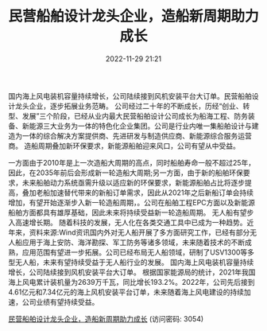﻿---
title: 民营船舶设计龙头企业，造船新周期助力成长
date: 2022-11-29 21:21
tags:
- 天海防务
updated: 1970-01-01 08:00:00
---

国内海上风电装机容量持续增长，公司陆续接到风机安装平台大订单。民营船舶设计龙头企业，逐步拓展业务范畴。
公司经过二十年的不断成长，历经“创业、转型、发展”三个阶段，已经从业内最大民营船舶设计公司成长为船海工程、防务装备、新能源三大业务为一体的特色化企业集团。公司是行业内唯一集船舶设计与建造为一体的综合解决方案提供商、先进研发与制造供应商、新能源综合服务运营商。
造船周期叠加新环保要求，新能源船舶迎来风口，公司有望从中受益。
<!-- more -->
一方面由于2010年是上一次造船大周期的高点，同时船舶寿命一般不超过25年，因此，在2035年前后会形成新一轮造船大周期;另一方面，由于新的船舶环保要求，未来船舶动力系统亟需升级以适应新的环保要求，新能源船舶占比将逐步提高，叠加老船加速替代带来的新船订单需求，因此从2021年之后新船订单会持续增加，有望开始逐渐步入新一轮造船周期，。公司在船舶工程EPC方面以及新能源船舶方面都具有雄厚基础，因此未来将持续受益新一轮造船周期。
无人船有望步入高速增长期。
随着科技的发展，无人化在各类交通工具中已成为一种趋势。近年来，资料来源:Wind资讯国内外对无人船开展了多方面研究工作，已经有部分无人船应用于海上安防、海洋勘探、军工防务等诸多领域，未来随着技术的不断成熟，应用范围有望进一步拓展。公司已经布局无人船领域，研制了USV1300等多型无人船，未来有望持续受益于无人船行业的发展。
国内海上风电装机容量持续增长，公司陆续接到风机安装平台大订单。
根据国家能源局的统计，2021年我国海上风电累计装机量为2639万千瓦，同比增长193.2%。2022年，公司先后接到4.61亿元和7.34亿元的海上风机安装平台订单，未来随着海上风电建设的持续加速，公司业绩有望持续受益。

[民营船舶设计龙头企业，造船新周期助力成长](https://url12.ctfile.com/f/3948612-735789955-4d74d4?p=3054)
(访问密码: 3054)

